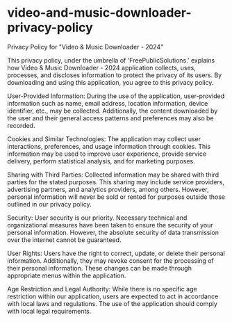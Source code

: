 # video-and-music-downloader-privacy-policy

Privacy Policy for "Video & Music Downloader - 2024"

This privacy policy, under the umbrella of 'FreePublicSolutions.' explains how Video & Music Downloader - 2024 application collects, uses, processes, and discloses information to protect the privacy of its users. By downloading and using this application, you agree to this privacy policy.

User-Provided Information:
During the use of the application, user-provided information such as name, email address, location information, device identifier, etc., may be collected. Additionally, the content downloaded by the user and their general access patterns and preferences may also be recorded.

Cookies and Similar Technologies:
The application may collect user interactions, preferences, and usage information through cookies. This information may be used to improve user experience, provide service delivery, perform statistical analysis, and for marketing purposes.

Sharing with Third Parties:
Collected information may be shared with third parties for the stated purposes. This sharing may include service providers, advertising partners, and analytics providers, among others. However, personal information will never be sold or rented for purposes outside those outlined in our privacy policy.

Security:
User security is our priority. Necessary technical and organizational measures have been taken to ensure the security of your personal information. However, the absolute security of data transmission over the internet cannot be guaranteed.

User Rights:
Users have the right to correct, update, or delete their personal information. Additionally, they may revoke consent for the processing of their personal information. These changes can be made through appropriate menus within the application.

Age Restriction and Legal Authority:
While there is no specific age restriction within our application, users are expected to act in accordance with local laws and regulations. The use of the application should comply with local legal requirements.
